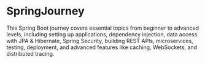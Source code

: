 # SpringJourney
This Spring Boot journey covers essential topics from beginner to advanced levels, including setting up applications, dependency injection, data access with JPA &amp; Hibernate, Spring Security, building REST APIs, microservices, testing, deployment, and advanced features like caching, WebSockets, and distributed tracing.
